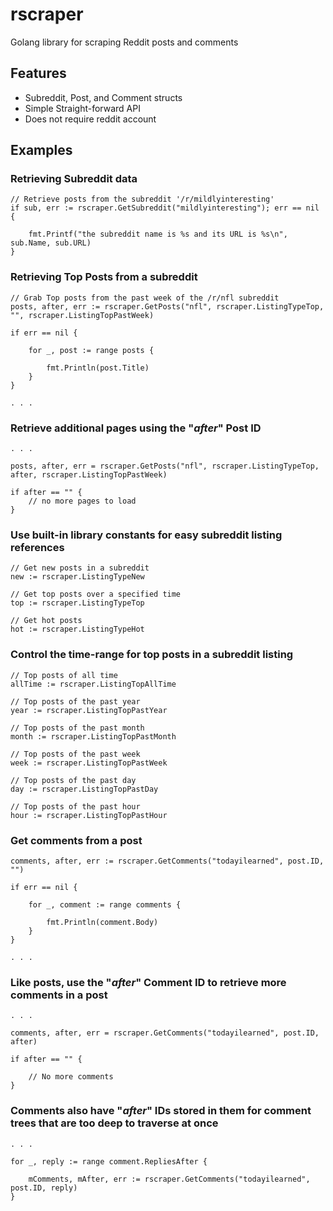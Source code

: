 # rscraper

Golang library for scraping Reddit posts and comments

## Features

* Subreddit, Post, and Comment structs
* Simple Straight-forward API
* Does not require reddit account

## Examples

### Retrieving Subreddit data

    // Retrieve posts from the subreddit '/r/mildlyinteresting'
    if sub, err := rscraper.GetSubreddit("mildlyinteresting"); err == nil {

        fmt.Printf("the subreddit name is %s and its URL is %s\n", sub.Name, sub.URL)
    }

### Retrieving Top Posts from a subreddit

    // Grab Top posts from the past week of the /r/nfl subreddit
    posts, after, err := rscraper.GetPosts("nfl", rscraper.ListingTypeTop, "", rscraper.ListingTopPastWeek)

    if err == nil {

        for _, post := range posts {

            fmt.Println(post.Title)
        }
    }

    . . .

### Retrieve additional pages using the "*after*" Post ID

    . . .

    posts, after, err = rscraper.GetPosts("nfl", rscraper.ListingTypeTop, after, rscraper.ListingTopPastWeek)

    if after == "" {
        // no more pages to load
    }

### Use built-in library constants for easy subreddit listing references

    // Get new posts in a subreddit
    new := rscraper.ListingTypeNew

    // Get top posts over a specified time
    top := rscraper.ListingTypeTop

    // Get hot posts
    hot := rscraper.ListingTypeHot

### Control the time-range for top posts in a subreddit listing

    // Top posts of all time
    allTime := rscraper.ListingTopAllTime

    // Top posts of the past year
    year := rscraper.ListingTopPastYear 

    // Top posts of the past month
    month := rscraper.ListingTopPastMonth

    // Top posts of the past week
    week := rscraper.ListingTopPastWeek 

    // Top posts of the past day
    day := rscraper.ListingTopPastDay 

    // Top posts of the past hour
    hour := rscraper.ListingTopPastHour 

### Get comments from a post 

    comments, after, err := rscraper.GetComments("todayilearned", post.ID, "")

    if err == nil {

        for _, comment := range comments {

            fmt.Println(comment.Body)
        }
    }

    . . . 

### Like posts, use the "*after*" Comment ID to retrieve more comments in a post

    . . .

    comments, after, err = rscraper.GetComments("todayilearned", post.ID, after)

    if after == "" {

        // No more comments
    }

### Comments also have "*after*" IDs stored in them for comment trees that are too deep to traverse at once

    . . .

    for _, reply := range comment.RepliesAfter {

        mComments, mAfter, err := rscraper.GetComments("todayilearned", post.ID, reply)
    }